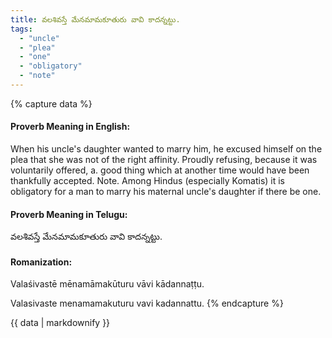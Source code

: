 ```yaml
---
title: వలశివస్తే మేనమామకూతురు వావి కాదన్నట్టు.
tags:
  - "uncle"
  - "plea"
  - "one"
  - "obligatory"
  - "note"
---
```


{% capture data %}
#### Proverb Meaning in English:
When his uncle's daughter wanted to marry him, he excused himself on the plea that she was not of the right affinity.
Proudly refusing, because it was voluntarily offered, a. good thing which at another time would have been thankfully accepted.
Note. Among Hindus (especially Komatis) it is obligatory for a man to marry his maternal uncle's daughter if there be one.

#### Proverb Meaning in Telugu:
వలశివస్తే మేనమామకూతురు వావి కాదన్నట్టు.

#### Romanization:
Valaśivastē mēnamāmakūturu vāvi kādannaṭṭu.

Valasivaste menamamakuturu vavi kadannattu.
{% endcapture %}

{{ data | markdownify }}

